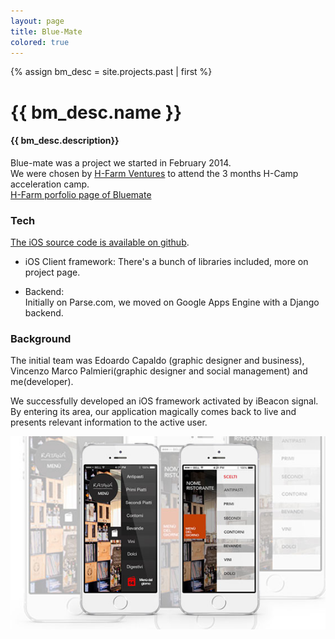 ```yaml
---
layout: page
title: Blue-Mate
colored: true
---
```


{% assign bm_desc = site.projects.past | first %}

# {{ bm_desc.name }}  

#### {{ bm_desc.description}}

Blue-mate was a project we started in February 2014.  
We were chosen by [H-Farm Ventures](http://www.h-farm.com/) to attend the 3 months H-Camp acceleration camp.  
[H-Farm porfolio page of Bluemate](http://www.h-farm.com/portfolio/blue-mate/)

### Tech

[The iOS source code is available on github](https://github.com/mcomisso/BMDigitalMenu).

- iOS Client framework:
  There's a bunch of libraries included, more on project page.

- Backend:  
  Initially on Parse.com, we moved on Google Apps Engine with a Django backend.

### Background

The initial team was Edoardo Capaldo (graphic designer and business), Vincenzo Marco Palmieri(graphic designer and social management) and me(developer).

We successfully developed an iOS framework activated by iBeacon signal.  
By entering its area, our application magically comes back to live and presents relevant information to the active user.

![Image](/images/projects/bm-menu.jpg)
